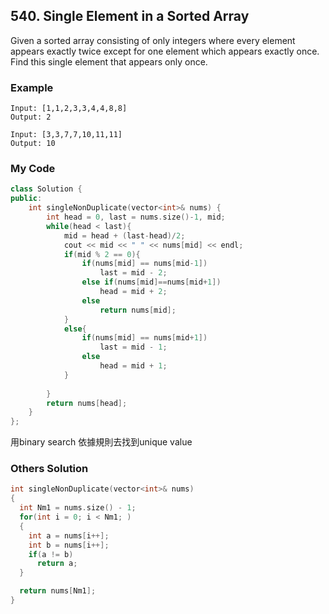 ## 540. Single Element in a Sorted Array

Given a sorted array consisting of only integers where every element appears exactly twice except for one element which appears exactly once. Find this single element that appears only once.

### Example
```
Input: [1,1,2,3,3,4,4,8,8]
Output: 2

Input: [3,3,7,7,10,11,11]
Output: 10
```

### My Code
```c++
class Solution {
public:
    int singleNonDuplicate(vector<int>& nums) {
        int head = 0, last = nums.size()-1, mid;
        while(head < last){
            mid = head + (last-head)/2;
            cout << mid << " " << nums[mid] << endl;
            if(mid % 2 == 0){
                if(nums[mid] == nums[mid-1])
                    last = mid - 2;
                else if(nums[mid]==nums[mid+1])
                    head = mid + 2;
                else
                    return nums[mid];
            }
            else{
                if(nums[mid] == nums[mid+1])
                    last = mid - 1;
                else
                    head = mid + 1;
            }
            
        }
        return nums[head];
    }
};
```
用binary search 依據規則去找到unique value


### Others Solution
```c++
int singleNonDuplicate(vector<int>& nums)
{
  int Nm1 = nums.size() - 1;
  for(int i = 0; i < Nm1; )
  {
    int a = nums[i++];
    int b = nums[i++];
    if(a != b)
      return a;
  }

  return nums[Nm1];
}
```



